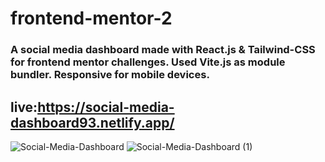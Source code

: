 # frontend-mentor-2

### A social media dashboard made with React.js & Tailwind-CSS for frontend mentor challenges. Used Vite.js as module bundler. Responsive for mobile devices.

## live:https://social-media-dashboard93.netlify.app/

![Social-Media-Dashboard](https://user-images.githubusercontent.com/110178135/207462448-6a0a0d9e-b157-443a-92c4-ca7d31a32c91.png)
![Social-Media-Dashboard (1)](https://user-images.githubusercontent.com/110178135/207462571-ae8d510f-abd7-4fda-b000-aa2a7ff4627e.png)
